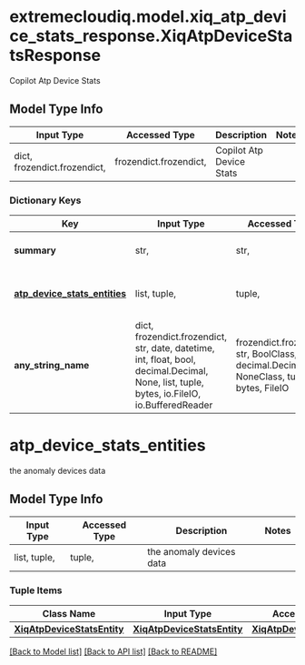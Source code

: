 # extremecloudiq.model.xiq_atp_device_stats_response.XiqAtpDeviceStatsResponse

Copilot Atp Device Stats

## Model Type Info
Input Type | Accessed Type | Description | Notes
------------ | ------------- | ------------- | -------------
dict, frozendict.frozendict,  | frozendict.frozendict,  | Copilot Atp Device Stats | 

### Dictionary Keys
Key | Input Type | Accessed Type | Description | Notes
------------ | ------------- | ------------- | ------------- | -------------
**summary** | str,  | str,  | the anomaly location | [optional] 
**[atp_device_stats_entities](#atp_device_stats_entities)** | list, tuple,  | tuple,  | the anomaly devices data | [optional] 
**any_string_name** | dict, frozendict.frozendict, str, date, datetime, int, float, bool, decimal.Decimal, None, list, tuple, bytes, io.FileIO, io.BufferedReader | frozendict.frozendict, str, BoolClass, decimal.Decimal, NoneClass, tuple, bytes, FileIO | any string name can be used but the value must be the correct type | [optional]

# atp_device_stats_entities

the anomaly devices data

## Model Type Info
Input Type | Accessed Type | Description | Notes
------------ | ------------- | ------------- | -------------
list, tuple,  | tuple,  | the anomaly devices data | 

### Tuple Items
Class Name | Input Type | Accessed Type | Description | Notes
------------- | ------------- | ------------- | ------------- | -------------
[**XiqAtpDeviceStatsEntity**](XiqAtpDeviceStatsEntity.md) | [**XiqAtpDeviceStatsEntity**](XiqAtpDeviceStatsEntity.md) | [**XiqAtpDeviceStatsEntity**](XiqAtpDeviceStatsEntity.md) |  | 

[[Back to Model list]](../../README.md#documentation-for-models) [[Back to API list]](../../README.md#documentation-for-api-endpoints) [[Back to README]](../../README.md)

